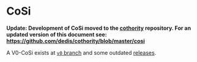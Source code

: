 # CoSi

**Update: Development of CoSi moved to the 
[cothority](https://github.com/dedis/cothority/) repository. 
For an updated version of this document see: 
https://github.com/dedis/cothority/blob/master/cosi**

A V0-CoSi exists at [`v0` branch](https://github.com/dedis/cosi/tree/v0) and some outdated 
[releases](https://github.com/dedis/cosi/releases).
